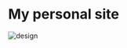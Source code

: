 # My personal site

![design](https://user-images.githubusercontent.com/61885011/218543831-8ae9c7f1-9817-4673-8078-b4eb04236bdc.png)
